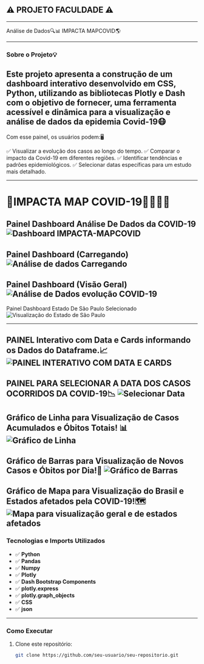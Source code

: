 ## ⚠️ PROJETO FACULDADE ⚠️
---
Análise de Dados🔍📊   IMPACTA 
                      MAPCOVID🌎

---

### Sobre o Projeto💡
Este projeto apresenta a construção de um dashboard interativo desenvolvido em CSS, Python, utilizando as bibliotecas Plotly e Dash com o objetivo de fornecer, uma ferramenta acessível e dinâmica para a visualização e análise de dados da epidemia Covid-19😷
---
Com esse painel, os usuários podem:🖥️

✅ Visualizar a evolução dos casos ao longo do tempo.
✅ Comparar o impacto da Covid-19 em diferentes regiões.
✅ Identificar tendências e padrões epidemiológicos.
✅ Selecionar datas específicas para um estudo mais detalhado.

---

# 🚨IMPACTA MAP COVID-19🦠💉😷🚨
Painel Dashboard Análise De Dados da COVID-19
![Dashboard IMPACTA-MAPCOVID](https://snipboard.io/FnbUQz.jpg)  
---
Painel Dashboard (Carregando)
![Análise de dados Carregando](https://snipboard.io/m5HpJn.jpg)
----
Painel Dashboard (Visão Geral)
![Análise de Dados evolução COVID-19](https://snipboard.io/MbJNPC.jpg)
----
Painel Dashboard Estado De São Paulo Selecionado
![Visualização do Estado de São Paulo](https://snipboard.io/xaIVUE.jpg)



---
PAINEL Interativo com Data e Cards informando os Dados do Dataframe.📈
![PAINEL INTERATIVO COM DATA E CARDS](https://snipboard.io/Vtnu6N.jpg)
---
PAINEL PARA SELECIONAR A DATA DOS CASOS OCORRIDOS DA COVID-19📉
![Selecionar Data](https://snipboard.io/Q24PpJ.jpg)
---
Gráfico de Linha para Visualização de Casos Acumulados e Óbitos Totais! 📊
![Gráfico de Linha](https://snipboard.io/2FUXiG.jpg)
---
Gráfico de Barras para Visualização de Novos Casos e Óbitos por Dia!📑
![Gráfico de Barras](https://snipboard.io/wi3NOt.jpg)
---
Gráfico de Mapa para Visualização do Brasil e Estados afetados pela COVID-19!🗺️
![Mapa para visualização geral e de estados afetados](https://snipboard.io/QpDMsa.jpg)
---



### Tecnologias e Imports Utilizados
- ✅ **Python** 
- ✅ **Pandas**
- ✅ **Numpy**
- ✅ **Plotly**
- ✅ **Dash Bootstrap Components**
- ✅ **plotly.express**
- ✅ **plotly.graph_objects** 
- ✅ **CSS**
- ✅ **json** 
---

### Como Executar
1. Clone este repositório:
   ```bash
   git clone https://github.com/seu-usuario/seu-repositorio.git
